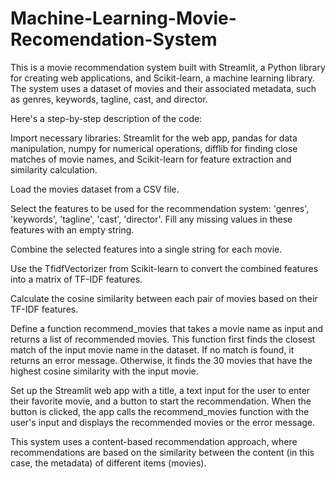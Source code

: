 # Machine-Learning-Movie-Recomendation-System

This is a movie recommendation system built with Streamlit, a Python library for creating web applications, and Scikit-learn, a machine learning library. The system uses a dataset of movies and their associated metadata, such as genres, keywords, tagline, cast, and director.

Here's a step-by-step description of the code:

Import necessary libraries: Streamlit for the web app, pandas for data manipulation, numpy for numerical operations, difflib for finding close matches of movie names, and Scikit-learn for feature extraction and similarity calculation.

Load the movies dataset from a CSV file.

Select the features to be used for the recommendation system: 'genres', 'keywords', 'tagline', 'cast', 'director'. Fill any missing values in these features with an empty string.

Combine the selected features into a single string for each movie.

Use the TfidfVectorizer from Scikit-learn to convert the combined features into a matrix of TF-IDF features.

Calculate the cosine similarity between each pair of movies based on their TF-IDF features.

Define a function recommend_movies that takes a movie name as input and returns a list of recommended movies. This function first finds the closest match of the input movie name in the dataset. If no match is found, it returns an error message. Otherwise, it finds the 30 movies that have the highest cosine similarity with the input movie.

Set up the Streamlit web app with a title, a text input for the user to enter their favorite movie, and a button to start the recommendation. When the button is clicked, the app calls the recommend_movies function with the user's input and displays the recommended movies or the error message.

This system uses a content-based recommendation approach, where recommendations are based on the similarity between the content (in this case, the metadata) of different items (movies).
